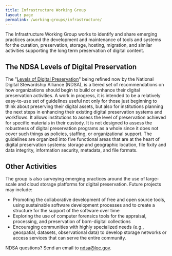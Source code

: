```yaml
---
title: Infrastructure Working Group
layout: page
permalink: /working-groups/infrastructure/
---
```


The Infrastructure Working Group works to identify and share emerging practices around the development and maintenance of tools and systems for the curation, preservation, storage, hosting, migration, and similar activities supporting the long term preservation of digital content.

## The NDSA Levels of Digital Preservation

The "[Levels of Digital Preservation](/activities/levels-of-digital-preservation/)" being refined now by the National Digital Stewardship Alliance (NDSA), is a tiered set of recommendations on how organizations should begin to build or enhance their digital preservation activities. A work in progress, it is intended to be a relatively easy-to-use set of guidelines useful not only for those just beginning to think about preserving their digital assets, but also for institutions planning the next steps in enhancing their existing digital preservation systems and workflows. It allows institutions to assess the level of preservation achieved for specific materials in their custody. It is not designed to assess the robustness of digital preservation programs as a whole since it does not cover such things as policies, staffing, or organizational support. The guidelines are organized into five functional areas that are at the heart of digital preservation systems: storage and geographic location, file fixity and data integrity, information security, metadata, and file formats.

## Other Activities

The group is also surveying emerging practices around the use of large-scale and cloud storage platforms for digital preservation. Future projects may include:

- Promoting the collaborative development of free and open source tools, using sustainable software development processes and to create a structure for the support of the software over time
- Exploring the use of computer forensics tools for the appraisal, processing, and preservation of born-digital collections
- Encouraging communities with highly specialized needs (e.g., geospatial, datasets, observational data) to develop storage networks or access services that can serve the entire community.

NDSA questions? Send an email to ndsa@loc.gov.
